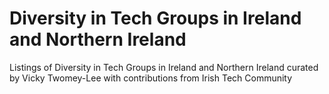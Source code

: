 # Diversity in Tech Groups in Ireland and Northern Ireland
Listings of Diversity in Tech Groups in Ireland and Northern Ireland curated by Vicky Twomey-Lee with contributions from Irish Tech Community

